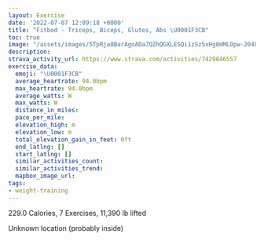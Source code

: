 ```yaml
---
layout: Exercise
date: '2022-07-07 12:09:18 +0000'
title: "Fitbod - Triceps, Biceps, Glutes, Abs \U0001F3CB️"
toc: true
image: "/assets/images/5TpRja8BarAgoADa7QZhQGXLESQi1zSz5xHg8mMLOpw-2048x1152.jpg.jpeg"
description:
strava_activity_url: https://www.strava.com/activities/7429846557
exercise_data:
  emoji: "\U0001F3CB️"
  average_heartrate: 94.0bpm
  max_heartrate: 94.0bpm
  average_watts: W
  max_watts: W
  distance_in_miles:
  pace_per_mile:
  elevation_high: m
  elevation_low: m
  total_elevation_gain_in_feet: 0ft
  end_latlng: []
  start_latlng: []
  similar_activities_count:
  similar_activities_trend:
  mapbox_image_url:
tags:
- weight-training
---
```


229.0 Calories, 7 Exercises, 11,390 lb lifted

Unknown location (probably inside)
